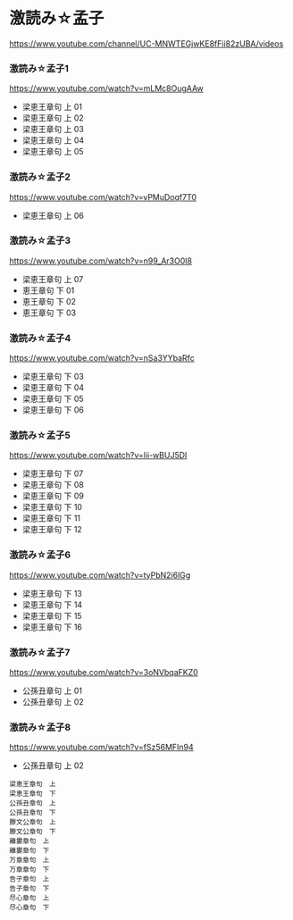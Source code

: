 # 激読み☆孟子
https://www.youtube.com/channel/UC-MNWTEGjwKE8fFii82zUBA/videos

### 激読み☆孟子1
https://www.youtube.com/watch?v=mLMc8OugAAw
- 梁恵王章句 上 01
- 梁恵王章句 上 02
- 梁恵王章句 上 03
- 梁恵王章句 上 04
- 梁恵王章句 上 05

### 激読み☆孟子2
https://www.youtube.com/watch?v=yPMuDoqf7T0
- 梁恵王章句 上 06

### 激読み☆孟子3
https://www.youtube.com/watch?v=n99_Ar3O0l8
- 梁恵王章句 上 07
- 恵王章句 下 01
- 恵王章句 下 02
- 恵王章句 下 03

### 激読み☆孟子4
https://www.youtube.com/watch?v=nSa3YYbaRfc
- 梁恵王章句 下 03
- 梁恵王章句 下 04
- 梁恵王章句 下 05
- 梁恵王章句 下 06

### 激読み☆孟子5
https://www.youtube.com/watch?v=lii-wBUJ5DI
- 梁恵王章句 下 07
- 梁恵王章句 下 08
- 梁恵王章句 下 09
- 梁恵王章句 下 10
- 梁恵王章句 下 11
- 梁恵王章句 下 12

### 激読み☆孟子6
https://www.youtube.com/watch?v=tyPbN2j6lGg
- 梁恵王章句 下 13
- 梁恵王章句 下 14
- 梁恵王章句 下 15
- 梁恵王章句 下 16

### 激読み☆孟子7
https://www.youtube.com/watch?v=3oNVbqaFKZ0
- 公孫丑章句 上 01 
- 公孫丑章句 上 02

### 激読み☆孟子8
https://www.youtube.com/watch?v=fSz56MFIn94
- 公孫丑章句 上 02

```
梁恵王章句　上
梁恵王章句　下
公孫丑章句　上
公孫丑章句　下
滕文公章句　上
滕文公章句　下
離婁章句　上
離婁章句　下
万章章句　上
万章章句　下
告子章句　上
告子章句　下
尽心章句　上
尽心章句　下
```





